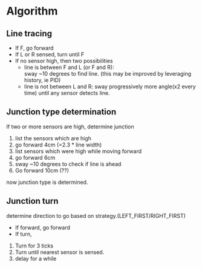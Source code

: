 # Algorithm

## Line tracing
* If F, go forward
* If L or R sensed, turn until F
* If no sensor high, then two possibilities
  * line is between F and L (or F and R):   
       sway ~10 degrees to find line. (this may be improved by leveraging history, ie PID)
  * line is not between L and R:
        sway progressively more angle(x2 every time) until any sensor detects line.

## Junction type determination  
If two or more sensors are high, determine junction
1. list the sensors which are high
2. go forward 4cm (=2.3 * line width)
3. list sensors which were high while moving forward
4. go forward 6cm
5. sway ~10 degrees to check if line is ahead    
6. Go forward 10cm (??)

now junction type is determined.


## Junction turn
determine direction to go based on strategy.(LEFT_FIRST/RIGHT_FIRST)
- If forward, go forward
- If turn,
1. Turn for 3 ticks
2. Turn until nearest sensor is sensed.
3. delay for a while